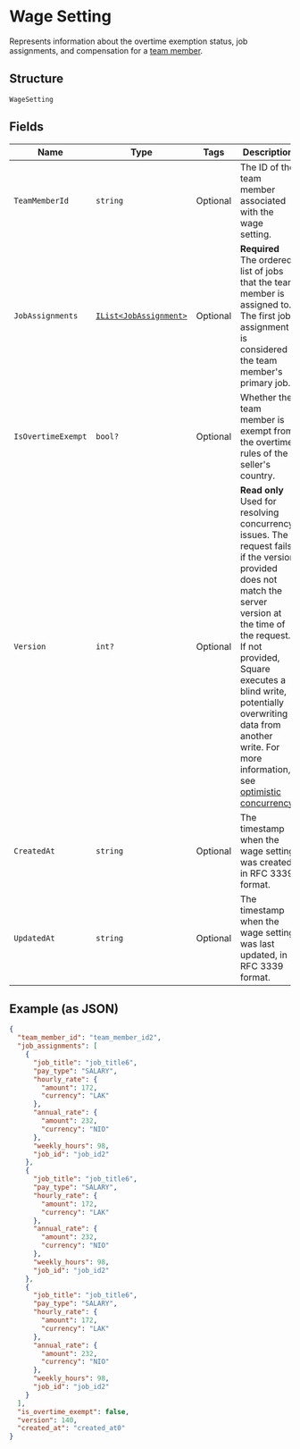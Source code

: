 
# Wage Setting

Represents information about the overtime exemption status, job assignments, and compensation
for a [team member](../../doc/models/team-member.md).

## Structure

`WageSetting`

## Fields

| Name | Type | Tags | Description |
|  --- | --- | --- | --- |
| `TeamMemberId` | `string` | Optional | The ID of the team member associated with the wage setting. |
| `JobAssignments` | [`IList<JobAssignment>`](../../doc/models/job-assignment.md) | Optional | **Required** The ordered list of jobs that the team member is assigned to.<br>The first job assignment is considered the team member's primary job. |
| `IsOvertimeExempt` | `bool?` | Optional | Whether the team member is exempt from the overtime rules of the seller's country. |
| `Version` | `int?` | Optional | **Read only** Used for resolving concurrency issues. The request fails if the version<br>provided does not match the server version at the time of the request. If not provided,<br>Square executes a blind write, potentially overwriting data from another write. For more information,<br>see [optimistic concurrency](https://developer.squareup.com/docs/working-with-apis/optimistic-concurrency). |
| `CreatedAt` | `string` | Optional | The timestamp when the wage setting was created, in RFC 3339 format. |
| `UpdatedAt` | `string` | Optional | The timestamp when the wage setting was last updated, in RFC 3339 format. |

## Example (as JSON)

```json
{
  "team_member_id": "team_member_id2",
  "job_assignments": [
    {
      "job_title": "job_title6",
      "pay_type": "SALARY",
      "hourly_rate": {
        "amount": 172,
        "currency": "LAK"
      },
      "annual_rate": {
        "amount": 232,
        "currency": "NIO"
      },
      "weekly_hours": 98,
      "job_id": "job_id2"
    },
    {
      "job_title": "job_title6",
      "pay_type": "SALARY",
      "hourly_rate": {
        "amount": 172,
        "currency": "LAK"
      },
      "annual_rate": {
        "amount": 232,
        "currency": "NIO"
      },
      "weekly_hours": 98,
      "job_id": "job_id2"
    },
    {
      "job_title": "job_title6",
      "pay_type": "SALARY",
      "hourly_rate": {
        "amount": 172,
        "currency": "LAK"
      },
      "annual_rate": {
        "amount": 232,
        "currency": "NIO"
      },
      "weekly_hours": 98,
      "job_id": "job_id2"
    }
  ],
  "is_overtime_exempt": false,
  "version": 140,
  "created_at": "created_at0"
}
```

